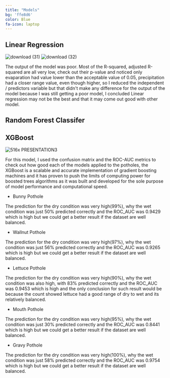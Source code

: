 ```yaml
---
title: "Models"
bg: 'ffe8d6'
color: Blue
fa-icon: laptop
---
```


## Linear Regression
![download (31)](https://user-images.githubusercontent.com/77670180/144385881-64742428-bbb8-4713-b222-33237778d9c3.png)
![download (32)](https://user-images.githubusercontent.com/77670180/144385898-0933395b-047b-4fce-a22e-4f205b4a6e77.png)

The output of the model was poor. Most of the R-squared, adjusted R-squared are all very low, check out their p-value and noticed only evaparation had value lower than the acceptable value of 0.05, precipitation had a closer range value, even though higher, so I reduced the independent / predictors variable but that didn't make any difference for the output of the model because I was still getting a poor model, I concluded Linear regression may not be the best and that it may come out good with other model. 

## Random Forest Classifer

## XGBoost
![516x PRESENTATION3](https://user-images.githubusercontent.com/77670180/144388289-27769811-dc74-4ba4-9927-7121c25e89c6.png)

For this model, I used the confusion matrix and the ROC-AUC metrics to check out how good each of the models applied to the potholes, the XGBoost is a scalable and accurate implementation of gradient boosting machines and it has proven to push the limits of computing power for boosted trees algorithms as it was built and developed for the sole purpose of model performance and computational speed.

- Bunny Pothole

The prediction for the dry condition was very high(99%), why the wet condition was just 50% predicted correctly and the ROC_AUC was 0.9429 which is high but we could get a better result if the dataset are well balanced.

- Wallnut Pothole

The prediction for the dry condition was very high(97%), why the wet condition was just 56% predicted correctly and the ROC_AUC was 0.9265 which is high but we could get a better result if the dataset are well balanced.

- Lettuce Pothole

The prediction for the dry condition was very high(90%), why the wet condition was also high, with 83% predicted correctly and the ROC_AUC was 0.9453 which is high and the only conclusion for such result would be because the count showed lettuce had a good range of dry to wet and its relatively balanced.

- Mouth Pothole

The prediction for the dry condition was very high(95%), why the wet condition was just 30% predicted correctly and the ROC_AUC was 0.8441 which is high but we could get a better result if the dataset are well balanced.

- Gravy Pothole

The prediction for the dry condition was very high(100%), why the wet condition was just 58% predicted correctly and the ROC_AUC was 0.9754 which is high but we could get a better result if the dataset are well balanced.

